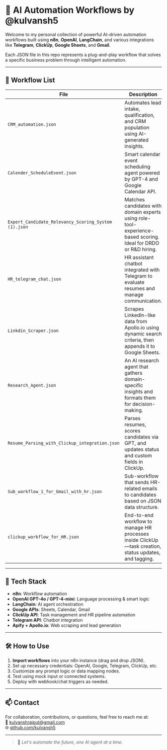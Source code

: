 # 🤖 AI Automation Workflows by @kulvansh5

Welcome to my personal collection of powerful AI-driven automation workflows built using **n8n**, **OpenAI**, **LangChain**, and various integrations like **Telegram**, **ClickUp**, **Google Sheets**, and **Gmail**.

Each JSON file in this repo represents a plug-and-play workflow that solves a specific business problem through intelligent automation.

---

## 📂 Workflow List

| File | Description |
|------|-------------|
| `CRM_automation.json` | Automates lead intake, qualification, and CRM population using AI-generated insights. |
| `Calender_ScheduleEvent.json` | Smart calendar event scheduling agent powered by GPT-4 and Google Calendar API. |
| `Expert_Candidate_Relevancy_Scoring_System (1).json` | Matches candidates with domain experts using role-tool-experience-based scoring. Ideal for DRDO or R&D hiring. |
| `HR_telegram_chat.json` | HR assistant chatbot integrated with Telegram to evaluate resumes and manage communication. |
| `Linkdin_Scraper.json` | Scrapes LinkedIn-like data from Apollo.io using dynamic search criteria, then appends it to Google Sheets. |
| `Research_Agent.json` | An AI research agent that gathers domain-specific insights and formats them for decision-making. |
| `Resume_Parsing_with_Clickup_integration.json` | Parses resumes, scores candidates via GPT, and updates status and custom fields in ClickUp. |
| `Sub_workflow_1_for_Gmail_with_hr.json` | Sub-workflow that sends HR-related emails to candidates based on JSON data structure. |
| `clickup_workflow_for_HR.json` | End-to-end workflow to manage HR processes inside ClickUp—task creation, status updates, and tagging. |

---

## 🧠 Tech Stack

- **n8n**: Workflow automation
- **OpenAI GPT-4o / GPT-4-mini**: Language processing & smart logic
- **LangChain**: AI agent orchestration
- **Google APIs**: Sheets, Calendar, Gmail
- **ClickUp API**: Task management and HR pipeline automation
- **Telegram API**: Chatbot integration
- **Apify + Apollo.io**: Web scraping and lead generation

---

## 🛠️ How to Use

1. **Import workflows** into your n8n instance (drag and drop JSON).
2. Set up necessary credentials: OpenAI, Google, Telegram, ClickUp, etc.
3. Customize any prompt logic or data mapping nodes.
4. Test using mock input or connected systems.
5. Deploy with webhook/chat triggers as needed.

---

## 📫 Contact

For collaboration, contributions, or questions, feel free to reach me at:  
📧 [kulvanshrajput@gmail.com](mailto:kulvanshrajput@gmail.com)  
🌐 [github.com/kulvansh5](https://github.com/kulvansh5)

---

> 🚀 _Let's automate the future, one AI agent at a time._
